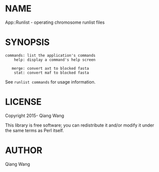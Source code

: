 # NAME

App::Runlist - operating chromosome runlist files

# SYNOPSIS

    commands: list the application's commands
        help: display a command's help screen

       merge: convert axt to blocked fasta
        stat: convert maf to blocked fasta

See `runlist commands` for usage information.

# LICENSE

Copyright 2015- Qiang Wang

This library is free software; you can redistribute it and/or modify it under the same terms as Perl itself.

# AUTHOR

Qiang Wang
